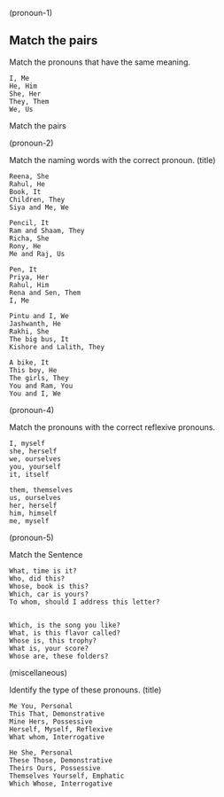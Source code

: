 (pronoun-1)

## Match the pairs

Match the pronouns that have the same meaning.

```
I, Me
He, Him
She, Her
They, Them
We, Us
```

Match the pairs

(pronoun-2)

Match the naming words with the correct pronoun. (title)

```
Reena, She
Rahul, He
Book, It
Children, They
Siya and Me, We
```

```
Pencil, It
Ram and Shaam, They
Richa, She
Rony, He
Me and Raj, Us
```

```
Pen, It
Priya, Her
Rahul, Him
Rena and Sen, Them
I, Me
```

```
Pintu and I, We
Jashwanth, He
Rakhi, She
The big bus, It
Kishore and Lalith, They
```

```
A bike, It
This boy, He
The girls, They
You and Ram, You
You and I, We
```

(pronoun-4)

Match the pronouns with the correct reflexive pronouns.

```
I, myself
she, herself
we, ourselves
you, yourself
it, itself

them, themselves
us, ourselves
her, herself
him, himself
me, myself

```

(pronoun-5)

Match the Sentence

```
What, time is it?
Who, did this?
Whose, book is this?
Which, car is yours?
To whom, should I address this letter?


Which, is the song you like?
What, is this flavor called?
Whose is, this trophy?
What is, your score?
Whose are, these folders?
```

(miscellaneous)

Identify the type of these pronouns. (title)

```
Me You, Personal
This That, Demonstrative
Mine Hers, Possessive
Herself, Myself, Reflexive
What whom, Interrogative

He She, Personal
These Those, Demonstrative
Theirs Ours, Possessive
Themselves Yourself, Emphatic
Which Whose, Interrogative
```
